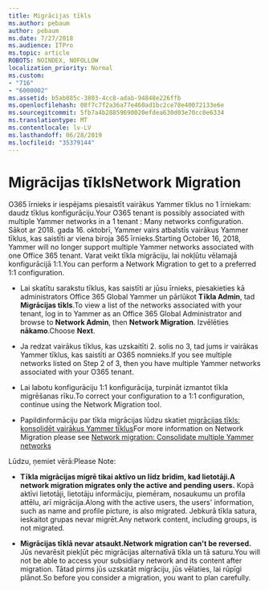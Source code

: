 ```yaml
---
title: Migrācijas tīkls
ms.author: pebaum
author: pebaum
ms.date: 7/27/2018
ms.audience: ITPro
ms.topic: article
ROBOTS: NOINDEX, NOFOLLOW
localization_priority: Normal
ms.custom:
- "716"
- "6000002"
ms.assetid: b5ab885c-3803-4cc8-adab-94848e226ffb
ms.openlocfilehash: 08f7c7f2a36a77e460ad1bc2ce78e40072133e6e
ms.sourcegitcommit: 5fb7a4b28859690020efdea630d03e70cc0e6334
ms.translationtype: MT
ms.contentlocale: lv-LV
ms.lasthandoff: 06/28/2019
ms.locfileid: "35379144"
---
```

# <a name="network-migration"></a><span data-ttu-id="2e295-102">Migrācijas tīkls</span><span class="sxs-lookup"><span data-stu-id="2e295-102">Network Migration</span></span>

<span data-ttu-id="2e295-103">O365 īrnieks ir iespējams piesaistīt vairākus Yammer tīklus no 1 īrniekam: daudz tīklus konfigurāciju.</span><span class="sxs-lookup"><span data-stu-id="2e295-103">Your O365 tenant is possibly associated with multiple Yammer networks in a 1 tenant : Many networks configuration.</span></span> <span data-ttu-id="2e295-104">Sākot ar 2018. gada 16. oktobrī, Yammer vairs atbalstīs vairākus Yammer tīklus, kas saistīti ar viena biroja 365 īrnieks.</span><span class="sxs-lookup"><span data-stu-id="2e295-104">Starting October 16, 2018, Yammer will no longer support multiple Yammer networks associated with one Office 365 tenant.</span></span> <span data-ttu-id="2e295-105">Varat veikt tīkla migrāciju, lai nokļūtu vēlamajā konfigurācijā 1:1.</span><span class="sxs-lookup"><span data-stu-id="2e295-105">You can perform a Network Migration to get to a preferred 1:1 configuration.</span></span>
  
- <span data-ttu-id="2e295-106">Lai skatītu sarakstu tīklus, kas saistīti ar jūsu īrnieks, piesakieties kā administrators Office 365 Global Yammer un pārlūkot **Tīkla Admin**, tad **Migrācijas tīkls**.</span><span class="sxs-lookup"><span data-stu-id="2e295-106">To view a list of the networks associated with your tenant, log in to Yammer as an Office 365 Global Administrator and browse to **Network Admin**, then **Network Migration**.</span></span> <span data-ttu-id="2e295-107">Izvēlēties **nākamo**.</span><span class="sxs-lookup"><span data-stu-id="2e295-107">Choose **Next**.</span></span>

- <span data-ttu-id="2e295-108">Ja redzat vairākus tīklus, kas uzskaitīti 2. solis no 3, tad jums ir vairākas Yammer tīklus, kas saistīti ar O365 nomnieks.</span><span class="sxs-lookup"><span data-stu-id="2e295-108">If you see multiple networks listed on Step 2 of 3, then you have multiple Yammer networks associated with your O365 tenant.</span></span>

- <span data-ttu-id="2e295-109">Lai labotu konfigurāciju 1:1 konfigurācija, turpināt izmantot tīkla migrēšanas rīku.</span><span class="sxs-lookup"><span data-stu-id="2e295-109">To correct your configuration to a 1:1 configuration, continue using the Network Migration tool.</span></span>

- <span data-ttu-id="2e295-110">Papildinformāciju par tīkla migrācijas lūdzu skatiet [migrācijas tīkls: konsolidēt vairākus Yammer tīklus](https://support.office.com/article/a22c1b20-9231-4ce2-a916-392b1056d002)</span><span class="sxs-lookup"><span data-stu-id="2e295-110">For more information on Network Migration please see [Network migration: Consolidate multiple Yammer networks](https://support.office.com/article/a22c1b20-9231-4ce2-a916-392b1056d002)</span></span>

<span data-ttu-id="2e295-111">Lūdzu, ņemiet vērā:</span><span class="sxs-lookup"><span data-stu-id="2e295-111">Please Note:</span></span>
  
- <span data-ttu-id="2e295-112">**Tīkla migrācijas migrē tikai aktīvo un līdz brīdim, kad lietotāji.**</span><span class="sxs-lookup"><span data-stu-id="2e295-112">**A network migration migrates only the active and pending users.**</span></span> <span data-ttu-id="2e295-113">Kopā aktīvi lietotāji, lietotāju informāciju, piemēram, nosaukumu un profila attēlu, arī migrācija.</span><span class="sxs-lookup"><span data-stu-id="2e295-113">Along with the active users, the users' information, such as name and profile picture, is also migrated.</span></span> <span data-ttu-id="2e295-114">Jebkurā tīkla satura, ieskaitot grupas nevar migrēt.</span><span class="sxs-lookup"><span data-stu-id="2e295-114">Any network content, including groups, is not migrated.</span></span>

- <span data-ttu-id="2e295-115">**Migrācijas tīklā nevar atsaukt.**</span><span class="sxs-lookup"><span data-stu-id="2e295-115">**Network migration can't be reversed.**</span></span> <span data-ttu-id="2e295-116">Jūs nevarēsit piekļūt pēc migrācijas alternatīvā tīkla un tā saturu.</span><span class="sxs-lookup"><span data-stu-id="2e295-116">You will not be able to access your subsidiary network and its content after migration.</span></span> <span data-ttu-id="2e295-117">Tātad pirms jūs uzskatāt migrāciju, jūs vēlaties, lai rūpīgi plānot.</span><span class="sxs-lookup"><span data-stu-id="2e295-117">So before you consider a migration, you want to plan carefully.</span></span>

